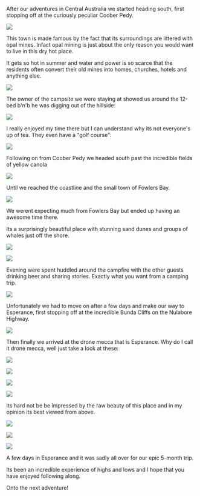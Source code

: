 After our adventures in Central Australia we started heading south, first stopping off at the curiously peculiar Coober Pedy.

[![](/posts/camping-oz-2017-the-south/01-3.jpg)](/posts/camping-oz-2017-the-south/01-3.jpg)

This town is made famous by the fact that its surroundings are littered with opal mines. Infact opal mining is just about the only reason you would want to live in this dry hot place.

It gets so hot in summer and water and power is so scarce that the residents often convert their old mines into homes, churches, hotels and anything else.

[![](/posts/camping-oz-2017-the-south/01-4.jpg)](/posts/camping-oz-2017-the-south/01-4.jpg)

The owner of the campsite we were staying at showed us around the 12-bed b'n'b he was digging out of the hillside:

[![](/posts/camping-oz-2017-the-south/IMG_1084.jpg)](/posts/camping-oz-2017-the-south/IMG_1084.jpg)

I really enjoyed my time there but I can understand why its not everyone's up of tea. They even have a "golf course":

[![](/posts/camping-oz-2017-the-south/IMG_1100.jpg)](/posts/camping-oz-2017-the-south/IMG_1100.jpg)

Following on from Coober Pedy we headed south past the incredible fields of yellow canola

[![](/posts/camping-oz-2017-the-south/Fields-of-Yellow.jpg)](/posts/camping-oz-2017-the-south/Fields-of-Yellow.jpg)

Until we reached the coastline and the small town of Fowlers Bay.

[![](/posts/camping-oz-2017-the-south/01-6.jpg)](/posts/camping-oz-2017-the-south/01-6.jpg)

We werent expecting much from Fowlers Bay but ended up having an awesome time there.

Its a surprisingly beautiful place with stunning sand dunes and groups of whales just off the shore.

[![](/posts/camping-oz-2017-the-south/Fowlers-Dunes.jpg)](/posts/camping-oz-2017-the-south/Fowlers-Dunes.jpg)

[![](/posts/camping-oz-2017-the-south/Whale-Time.jpg)](/posts/camping-oz-2017-the-south/Whale-Time.jpg)

Evening were spent huddled around the campfire with the other guests drinking beer and sharing stories. Exactly what you want from a camping trip.

[![](/posts/camping-oz-2017-the-south/IMG_1210.jpg)](/posts/camping-oz-2017-the-south/IMG_1210.jpg)

Unfortunately we had to move on after a few days and make our way to Esperance, first stopping off at the incredible Bunda Cliffs on the Nulabore Highway.

[![](/posts/camping-oz-2017-the-south/Bunda-Cliffs-from-the-Side.jpg)](/posts/camping-oz-2017-the-south/Bunda-Cliffs-from-the-Side.jpg)

Then finally we arrived at the drone mecca that is Esperance. Why do I call it drone mecca, well just take a look at these:

[![](/posts/camping-oz-2017-the-south/Lucky-Bay-Horizontal.jpg)](/posts/camping-oz-2017-the-south/Lucky-Bay-Horizontal.jpg)

[![](/posts/camping-oz-2017-the-south/Hellfire-Mixture.jpg)](/posts/camping-oz-2017-the-south/Hellfire-Mixture.jpg)

[![](/posts/camping-oz-2017-the-south/Esperance-Whites-and-Blacks.jpg)](/posts/camping-oz-2017-the-south/Esperance-Whites-and-Blacks.jpg)

[![](/posts/camping-oz-2017-the-south/Sunset-Sky-Surf-in-Esperance.jpg)](/posts/camping-oz-2017-the-south/Sunset-Sky-Surf-in-Esperance.jpg)

Its hard not be be impressed by the raw beauty of this place and in my opinion its best viewed from above.

[![](/posts/camping-oz-2017-the-south/Esperance-Wave-of-Light.jpg)](/posts/camping-oz-2017-the-south/Esperance-Wave-of-Light.jpg)

[![](/posts/camping-oz-2017-the-south/Lucky-Bay-Vertical.jpg)](/posts/camping-oz-2017-the-south/Lucky-Bay-Vertical.jpg)

[![](/posts/camping-oz-2017-the-south/Esperance-Beach.jpg)](/posts/camping-oz-2017-the-south/Esperance-Beach.jpg)

A few days in Esperance and it was sadly all over for our epic 5-month trip.

Its been an incredible experience of highs and lows and I hope that you have enjoyed following along.

Onto the next adventure!